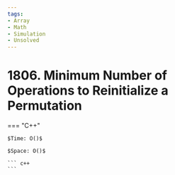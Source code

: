 ```yaml
---
tags:
- Array
- Math
- Simulation
- Unsolved
---
```



# 1806. Minimum Number of Operations to Reinitialize a Permutation

=== "C++"

    $Time: O()$

    $Space: O()$

    ``` c++
    ```